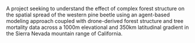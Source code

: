 A project seeking to understand the effect of complex forest structure on the spatial spread of the western pine beetle using an agent-based modeling approach coupled with drone-derived forest structure and tree mortality data 
across a 1000m elevational and 350km latitudinal gradient in the Sierra Nevada mountain range of California.
